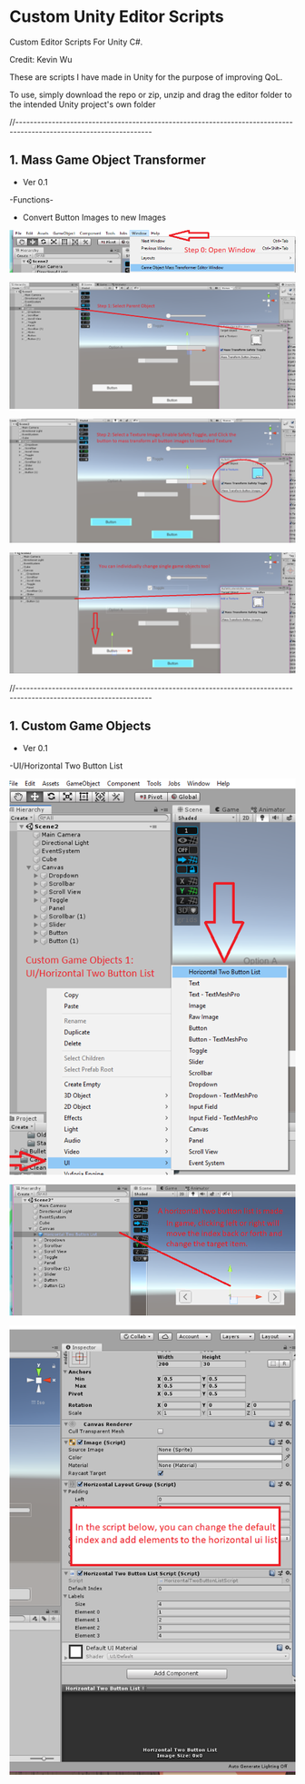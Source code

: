 # Custom Unity Editor Scripts

Custom Editor Scripts For Unity C#.

Credit: Kevin Wu

These are scripts I have made in Unity for the purpose of improving QoL.

To use, simply download the repo or zip, unzip and drag the editor folder to the intended Unity project's own folder

//-------------------------------------------------------------------------------------------------------------------

## 1. Mass Game Object Transformer
  - Ver 0.1
  
  -Functions-
  - Convert Button Images to new Images
  
  ![Screenshot](Screenshots/GOMTpic0.png)
  
  ![Screenshot](Screenshots/GOMTpic1.png)
  
  ![Screenshot](Screenshots/GOMTpic2.png)
  
  ![Screenshot](Screenshots/GOMTpic3.png)
  
//-------------------------------------------------------------------------------------------------------------------

## 1. Custom Game Objects
  - Ver 0.1
  
  -UI/Horizontal Two Button List
  
  ![Screenshot](Screenshots/UIHL0.png)
  
  ![Screenshot](Screenshots/UIHL1.png)
  
  ![Screenshot](Screenshots/UIHL2.png)
